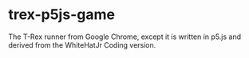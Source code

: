 # trex-p5js-game
The T-Rex runner from Google Chrome, except it is written in p5.js and derived from the WhiteHatJr Coding version.
